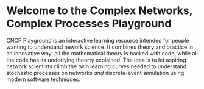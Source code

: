Welcome to the Complex Networks, Complex Processes Playground
=============================================================

CNCP Playground is an interactive learning resource intended for people wanting to understand
nework science. It combines theory and practice in an innovative way: all the mathematical
theory is backed with code, while all the code has its underlying theorty explained. The
idea is to let aspiring network scientists climb the twin learning curves needed to
understand stochastic processes on networks *and* discrete-event simulation using modern
software techniques.


